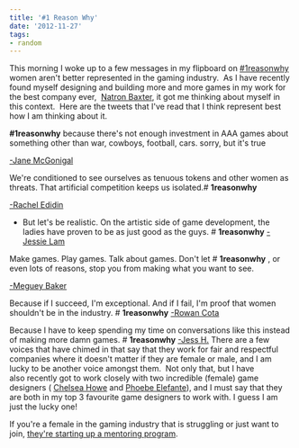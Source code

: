 ```yaml
---
title: '#1 Reason Why'
date: '2012-11-27'
tags:
- random
---
```


This morning I woke up to a few messages in my flipboard on  [#1reasonwhy](https://twitter.com/search?q=%231reasonwhy&src=typd)  women aren't better represented in the gaming industry.  As I have recently found myself designing and building more and more games in my work for the best company ever, 
[Natron Baxter](http://natronbaxter.com), it got me thinking about myself in this context.  Here are the tweets that I've read that I think represent best how I am thinking about it.

**#1reasonwhy**
 because there's not enough investment in AAA games about something other than war, cowboys, football, cars. sorry, but it's true

[-Jane McGonigal](https://twitter.com/avantgame/status/273313205353328640)

We're conditioned to see ourselves as tenuous tokens and other women as threats. That artificial competition keeps us isolated.#
**1reasonwhy**


[-Rachel Edidin](https://twitter.com/RaeBeta/status/273340551858880512)

- But let's be realistic. On the artistic side of game development, the ladies have proven to be as just good as the guys. #
**1reasonwhy**
[-Jessie Lam](https://twitter.com/axl99/status/273299889096626177)

Make games. Play games. Talk about games. Don't let #
**1reasonwhy**
, or even lots of reasons, stop you from making what you want to see.

[-Meguey Baker](https://twitter.com/NightSkyGames/status/273261146067312640)

Because if I succeed, I'm exceptional. And if I fail, I'm proof that women shouldn't be in the industry. #
**1reasonwhy**
[-Rowan Cota](https://twitter.com/sweetpavement/status/273219435408547840)

Because I have to keep spending my time on conversations like this instead of making more damn games. #
**1reasonwhy**
[-Jess H.](https://twitter.com/kleenestar/status/273213981550837762)
There are a few voices that have chimed in that say that they work for fair and respectful companies where it doesn't matter if they are female or male, and I am lucky to be another voice amongst them.  Not only that, but I have also recently got to work closely with two incredible (female) game designers (
[Chelsea Howe](https://twitter.com/manojalpa) and 
[Phoebe Elefante](https://twitter.com/harrishax)), and I must say that they are both in my top 3 favourite game designers to work with. I guess I am just the lucky one!

If you're a female in the gaming industry that is struggling or just want to join, 
[they're starting up a mentoring program](https://twitter.com/search?q=%231reasonmentors&src=rela).
